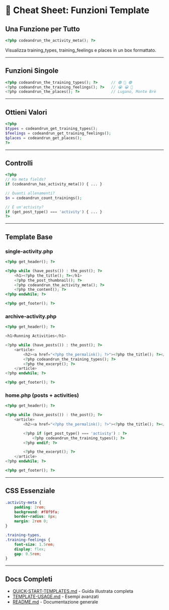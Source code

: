 # 🎯 Cheat Sheet: Funzioni Template

## Una Funzione per Tutto

```php
<?php codeandrun_the_activity_meta(); ?>
```

Visualizza training_types, training_feelings e places in un box formattato.

---

## Funzioni Singole

```php
<?php codeandrun_the_training_types(); ?>      // 🟢 🔴 🟢
<?php codeandrun_the_training_feelings(); ?>   // 😭 😀 🙂
<?php codeandrun_the_places(); ?>              // Lugano, Monte Brè
```

---

## Ottieni Valori

```php
<?php
$types = codeandrun_get_training_types();
$feelings = codeandrun_get_training_feelings();
$places = codeandrun_get_places();
?>
```

---

## Controlli

```php
<?php
// Ha meta fields?
if (codeandrun_has_activity_meta()) { ... }

// Quanti allenamenti?
$n = codeandrun_count_trainings();

// È un'activity?
if (get_post_type() === 'activity') { ... }
?>
```

---

## Template Base

### single-activity.php

```php
<?php get_header(); ?>

<?php while (have_posts()) : the_post(); ?>
    <h1><?php the_title(); ?></h1>
    <?php the_post_thumbnail(); ?>
    <?php codeandrun_the_activity_meta(); ?>
    <?php the_content(); ?>
<?php endwhile; ?>

<?php get_footer(); ?>
```

### archive-activity.php

```php
<?php get_header(); ?>

<h1>Running Activities</h1>

<?php while (have_posts()) : the_post(); ?>
    <article>
        <h2><a href="<?php the_permalink(); ?>"><?php the_title(); ?></a></h2>
        <?php codeandrun_the_training_types(); ?>
        <?php the_excerpt(); ?>
    </article>
<?php endwhile; ?>

<?php get_footer(); ?>
```

### home.php (posts + activities)

```php
<?php get_header(); ?>

<?php while (have_posts()) : the_post(); ?>
    <article>
        <h2><a href="<?php the_permalink(); ?>"><?php the_title(); ?></a></h2>

        <?php if (get_post_type() === 'activity') : ?>
            <?php codeandrun_the_training_types(); ?>
        <?php endif; ?>

        <?php the_excerpt(); ?>
    </article>
<?php endwhile; ?>

<?php get_footer(); ?>
```

---

## CSS Essenziale

```css
.activity-meta {
	padding: 2rem;
	background: #f8f9fa;
	border-radius: 8px;
	margin: 2rem 0;
}

.training-types,
.training-feelings {
	font-size: 1.5rem;
	display: flex;
	gap: 0.5rem;
}
```

---

## Docs Completi

- [QUICK-START-TEMPLATES.md](QUICK-START-TEMPLATES.md) - Guida illustrata completa
- [TEMPLATE-USAGE.md](TEMPLATE-USAGE.md) - Esempi avanzati
- [README.md](README.md) - Documentazione generale

